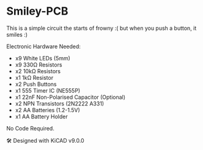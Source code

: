 # Smiley-PCB
This is a simple circuit the starts of frowny :(
but when you push a button, it smiles :)

Electronic Hardware Needed:
- x9 White LEDs (5mm)
- x9 330Ω Resistors
- x2 10kΩ Resistors
- x1 1kΩ Resistor
- x2 Push Buttons
- x1 555 Timer IC (NE555P)
- x1 22nF Non-Polarised Capacitor (Optional)
- x2 NPN Transistors (2N2222 A331)
- x2 AA Batteries (1.2-1.5V)
- x1 AA Battery Holder

No Code Required.

🛠️ Designed with KiCAD v9.0.0
